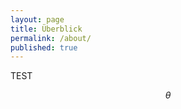 ```yaml
---
layout: page
title: Überblick
permalink: /about/
published: true
---
```

</h2> TEST </h2>

<script type="text/javascript" async
  src="https://cdn.mathjax.org/mathjax/latest/MathJax.js?config=TeX-MML-AM_CHTML">
</script>

$$ \theta $$
